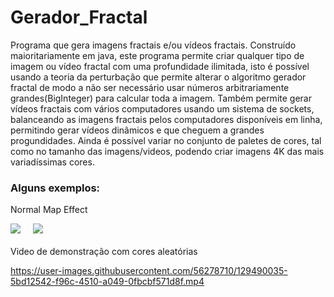 # Gerador_Fractal
Programa que gera imagens fractais e/ou vídeos fractais.
Construído maioritariamente em java, este programa permite criar qualquer tipo de imagem ou vídeo fractal com uma profundidade ilimitada, isto é possível usando a teoria da perturbação que permite alterar o algoritmo gerador fractal de modo a não ser necessário usar números arbitrariamente  grandes(BigInteger) para calcular toda a imagem.
Também permite gerar vídeos fractais com vários computadores usando um sistema de sockets, balanceando as imagens fractais pelos computadores disponíveis em linha, permitindo gerar vídeos dinâmicos e que cheguem a grandes progundidades.
Ainda é possível variar no conjunto de paletes de cores, tal como no tamanho das imagens/videos, podendo criar imagens 4K das mais variadíssimas cores.

### Alguns exemplos:
Normal Map Effect
<div float="left">
  <img src="https://user-images.githubusercontent.com/56278710/129489879-9d70ef56-59a0-4212-a4dd-48f48641072f.png">
   &nbsp; &nbsp;
  <img src="https://user-images.githubusercontent.com/56278710/129489719-e4421bdd-1e30-4dce-ab24-9c4904c31b54.png">
</div>
</br>
Video de demonstração com cores aleatórias

https://user-images.githubusercontent.com/56278710/129490035-5bd12542-f96c-4510-a049-0fbcbf571d8f.mp4

</br>



